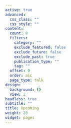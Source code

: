 ```yaml
---
active: true
advanced:
  css_class: ""
  css_style: ""
content:
  count: 0
  filters:
    category: ""
    exclude_featured: false
    exclude_future: false
    exclude_past: true
    publication_type: ""
    tag: ""
  offset: 0
  order: asc
  page_type: talk
design:
  background: {}
  view: 2
headless: true
subtitle: ""
title: Upcoming
weight: 20
widget: pages
---
```

